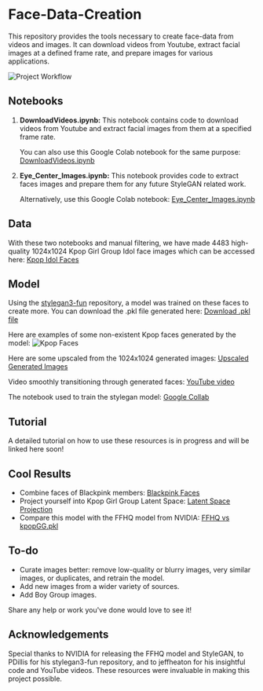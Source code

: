 # Face-Data-Creation
This repository provides the tools necessary to create face-data from videos and images. It can download videos from Youtube, extract facial images at a defined frame rate, and prepare images for various applications.

![Project Workflow](https://github.com/rossellison/face-data-creation/blob/main/Capturing%20Faces%20From%20Video%20480p.gif?raw=true)


## Notebooks

1. **DownloadVideos.ipynb:** This notebook contains code to download videos from Youtube and extract facial images from them at a specified frame rate. 

    You can also use this Google Colab notebook for the same purpose: [DownloadVideos.ipynb](https://colab.research.google.com/drive/1NLgZPKEjmmntgujIl5TtMA_tFeQolBKl?usp=drive_link)
    
2. **Eye_Center_Images.ipynb:** This notebook provides code to extract faces images and prepare them for any future StyleGAN related work.

    Alternatively, use this Google Colab notebook: [Eye_Center_Images.ipynb](https://colab.research.google.com/drive/1t_8N1MT2Zt_hfrGCWJsX76caxhIDy1V_?usp=drive_link)

## Data
With these two notebooks and manual filtering, we have made 4483 high-quality 1024x1024 Kpop Girl Group Idol face images which can be accessed here: [Kpop Idol Faces](https://www.kaggle.com/datasets/rossellison/kpop-idol-faces)

## Model
Using the [stylegan3-fun](https://github.com/PDillis/stylegan3-fun) repository, a model was trained on these faces to create more. You can download the .pkl file generated here: [Download .pkl file](https://drive.google.com/file/d/1Nd-0AFpDG_RMkfKC-uohVz9YpBsEj2QB/view?usp=sharing)

Here are examples of some non-existent Kpop faces generated by the model: ![Kpop Faces](https://i.imgur.com/jBlfZtM.png)

Here are some upscaled from the 1024x1024 generated images: [Upscaled Generated Images](https://imgur.com/a/14CUEHw)

Video smoothly transitioning through generated faces: [YouTube video](https://www.youtube.com/watch?v=lNuxvZI3syM)

The notebook used to train the stylegan model: [Google Collab](https://colab.research.google.com/drive/1YQJY-xx7kcmRgo9Rcre_a3gfnT9fpc2z?usp=sharing)

## Tutorial
A detailed tutorial on how to use these resources is in progress and will be linked here soon!

## Cool Results
- Combine faces of Blackpink members: [Blackpink Faces](https://imgur.com/a/qTTGhLB)
- Project yourself into Kpop Girl Group Latent Space: [Latent Space Projection](https://imgur.com/s5nZLEZ)
- Compare this model with the FFHQ model from NVIDIA: [FFHQ vs kpopGG.pkl](https://imgur.com/xHFJ794)

## To-do
- Curate images better: remove low-quality or blurry images, very similar images, or duplicates, and retrain the model.
- Add new images from a wider variety of sources.
- Add Boy Group images.

Share any help or work you've done would love to see it!

## Acknowledgements
Special thanks to NVIDIA for releasing the FFHQ model and StyleGAN, to PDillis for his stylegan3-fun repository, and to jeffheaton for his insightful code and YouTube videos. These resources were invaluable in making this project possible.
